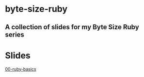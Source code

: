 # byte-size-ruby
## A collection of slides for my Byte Size Ruby series

# Slides
[00-ruby-basics](https://www.slideshare.net/secret/dkf0k6s5d4km1T)

